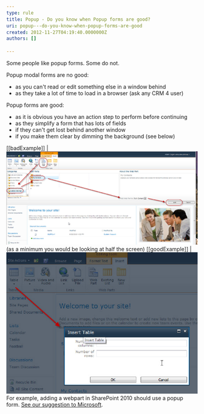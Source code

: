 ```yaml
---
type: rule
title: Popup - Do you know when Popup forms are good?
uri: popup---do-you-know-when-popup-forms-are-good
created: 2012-11-27T04:19:40.0000000Z
authors: []

---
```


Some people like popup forms. Some do not.

Popup modal forms are no good:

- as you can't read or edit something else in a window behind
- as they take a lot of time to load in a browser (ask any CRM 4 user)

 
Popup forms are good:

- as it is obvious you have an action step to perform before continuing
- as they simplify a form that has lots of fields
- if they can't get lost behind another window
- if you make them clear by dimming the background (see below)


[[badExample]]
| ![if this was a popup form it would be easier to focus on where to look](../../assets/Popup01.jpg)(as a minimum you would be looking at half the screen)
[[goodExample]]
| ![the popup with the dimmed background is much more intuitive](../../assets/Popup02.jpg)
For example, adding a webpart in SharePoint 2010 should use a popup form. [See our suggestion to Microsoft](http://www.ssw.com.au/ssw/standards/BetterSoftwareSuggestions/sharepoint.aspx#PopupForm).
